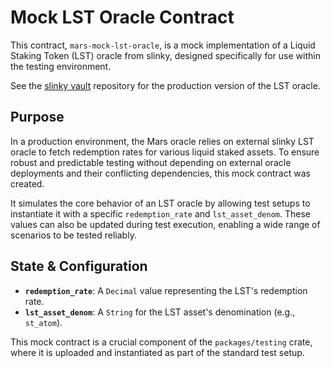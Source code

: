 # Mock LST Oracle Contract

This contract, `mars-mock-lst-oracle`, is a mock implementation of a Liquid Staking Token (LST) oracle from slinky, designed specifically for use within the testing environment.

See the [slinky vault](https://github.com/neutron-org/slinky-vault/tree/main/contracts/lst-oracle) repository for the production version of the LST oracle.

## Purpose

In a production environment, the Mars oracle relies on external slinky LST oracle to fetch redemption rates for various liquid staked assets. To ensure robust and predictable testing without depending on external oracle deployments and their conflicting dependencies, this mock contract was created.

It simulates the core behavior of an LST oracle by allowing test setups to instantiate it with a specific `redemption_rate` and `lst_asset_denom`. These values can also be updated during test execution, enabling a wide range of scenarios to be tested reliably.

## State & Configuration

-   **`redemption_rate`**: A `Decimal` value representing the LST's redemption rate.
-   **`lst_asset_denom`**: A `String` for the LST asset's denomination (e.g., `st_atom`).

This mock contract is a crucial component of the `packages/testing` crate, where it is uploaded and instantiated as part of the standard test setup.
